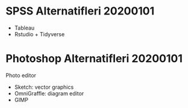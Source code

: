 
# SPSS Alternatifleri 20200101 

- Tableau
- Rstudio + Tidyverse

# Photoshop Alternatifleri 20200101 

Photo editor

- Sketch: vector graphics
- OmniGraffle: diagram editor
- GIMP


